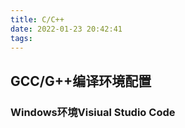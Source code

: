 ```yaml
---
title: C/C++
date: 2022-01-23 20:42:41
tags:
---
```


## GCC/G++编译环境配置

### Windows环境Visiual Studio Code
